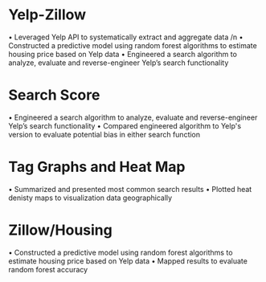 # Yelp-Zillow
•	Leveraged Yelp API to systematically extract and aggregate data /n
•	Constructed a predictive model using random forest algorithms to estimate housing price based on Yelp data
•	Engineered a search algorithm to analyze, evaluate and reverse-engineer Yelp’s search functionality

# Search Score
•	Engineered a search algorithm to analyze, evaluate and reverse-engineer Yelp’s search functionality
•	Compared engineered algorithm to Yelp's version to evaluate potential bias in either search function

# Tag Graphs and Heat Map
•	Summarized and presented most common search results 
•	Plotted heat denisty maps to visualization data geographically

# Zillow/Housing
•	Constructed a predictive model using random forest algorithms to estimate housing price based on Yelp data 
•	Mapped results to evaluate random forest accuracy
